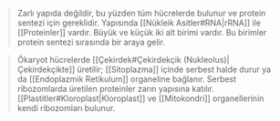 >Zarlı yapıda değildir, bu yüzden tüm hücrelerde bulunur ve protein sentezi için gereklidir. Yapısında [[Nükleik Asitler#RNA|rRNA]] ile [[Proteinler]] vardır. Büyük ve küçük iki alt birimi vardır. Bu birimler protein sentezi sırasında bir araya gelir.

>Ökaryot hücrelerde [[Çekirdek#Çekirdekçik (Nukleolus)|Çekirdekçikte]] üretilir; [[Sitoplazma]] içinde serbest halde durur ya da [[Endoplazmik Retikulum]] organeline bağlanır. Serbest ribozomlarda üretilen proteinler zarın yapısına katılır. [[Plastitler#Kloroplast|Kloroplast]] ve [[Mitokondri]] organellerinin kendi ribozomları bulunur.